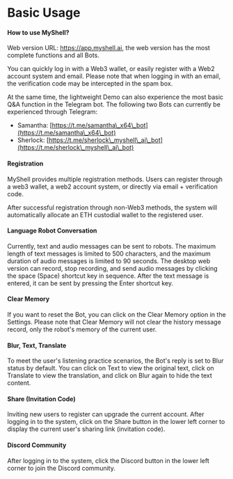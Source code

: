 # Basic Usage

#### How to use MyShell?

Web version URL: https://app.myshell.ai, the web version has the most complete functions and all Bots.

You can quickly log in with a Web3 wallet, or easily register with a Web2 account system and email. Please note that when logging in with an email, the verification code may be intercepted in the spam box.

At the same time, the lightweight Demo can also experience the most basic Q&A function in the Telegram bot. The following two Bots can currently be experienced through Telegram:

* Samantha: [https://t.me/samantha\_x64\_bot](https://t.me/samantha\_x64\_bot)
* Sherlock: [https://t.me/sherlock\_myshell\_ai\_bot](https://t.me/sherlock\_myshell\_ai\_bot)

#### Registration

MyShell provides multiple registration methods. Users can register through a web3 wallet, a web2 account system, or directly via email + verification code.

After successful registration through non-Web3 methods, the system will automatically allocate an ETH custodial wallet to the registered user.

#### Language Robot Conversation

Currently, text and audio messages can be sent to robots. The maximum length of text messages is limited to 500 characters, and the maximum duration of audio messages is limited to 90 seconds. The desktop web version can record, stop recording, and send audio messages by clicking the space (Space) shortcut key in sequence. After the text message is entered, it can be sent by pressing the Enter shortcut key.

#### Clear Memory

If you want to reset the Bot, you can click on the Clear Memory option in the Settings. Please note that Clear Memory will not clear the history message record, only the robot's memory of the current user.

#### Blur, Text, Translate

To meet the user's listening practice scenarios, the Bot's reply is set to Blur status by default. You can click on Text to view the original text, click on Translate to view the translation, and click on Blur again to hide the text content.

#### Share (Invitation Code)

Inviting new users to register can upgrade the current account. After logging in to the system, click on the Share button in the lower left corner to display the current user's sharing link (invitation code).

#### Discord Community

After logging in to the system, click the Discord button in the lower left corner to join the Discord community.